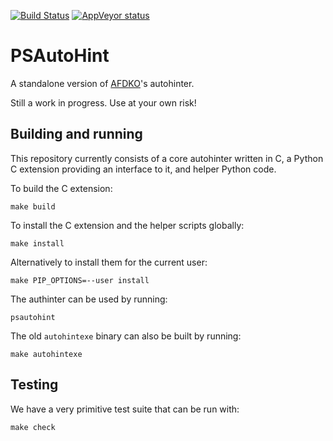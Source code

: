 [![Build Status](https://travis-ci.org/adobe-type-tools/psautohint.svg?branch=master)](https://travis-ci.org/adobe-type-tools/psautohint)
[![AppVeyor status](https://ci.appveyor.com/api/projects/status/frpwwnql34k70drl?svg=true)](https://ci.appveyor.com/project/adobe-type-tools/psautohint)


# PSAutoHint

A standalone version of [AFDKO](https://github.com/adobe-type-tools/afdko)'s
autohinter.

Still a work in progress. Use at your own risk!

## Building and running

This repository currently consists of a core autohinter written in C, a Python C
extension providing an interface to it, and helper Python code.

To build the C extension:

    make build

To install the C extension and the helper scripts globally:

    make install

Alternatively to install them for the current user:

    make PIP_OPTIONS=--user install

The authinter can be used by running:

    psautohint

The old `autohintexe` binary can also be built by running:

    make autohintexe

## Testing

We have a very primitive test suite that can be run with:

    make check
